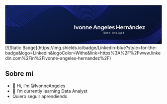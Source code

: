 <div id="header" align="center">
  <img decoding="async" src="https://github.com/IvonneAngeles/IvonneAngeles/blob/main/Banner%20ivonne.png" width="800"/>
</div>
[![Static Badge](https://img.shields.io/badge/Linkedin-blue?style=for-the-badge&logo=Linkedin&logoColor=Withe&link=https%3A%2F%2Fwww.linkedin.com%2Fin%2Fivonne-angeles-hernandez%2F)



## Sobre mí 

- 👋 Hi, I’m @IvonneAngeles
- 🌱 I’m currently learning Data Analyst
- Quiero seguir aprendiendo 

<!---
IvonneAngeles/IvonneAngeles is a ✨ special ✨ repository because its `README.md` (this file) appears on your GitHub profile.
You can click the Preview link to take a look at your changes.
--->
